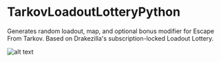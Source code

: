 # TarkovLoadoutLotteryPython
Generates random loadout, map, and optional bonus modifier for Escape From Tarkov.
Based on Drakezilla's subscription-locked Loadout Lottery.

![alt text](https://i.imgur.com/uGiB6iA.png)
